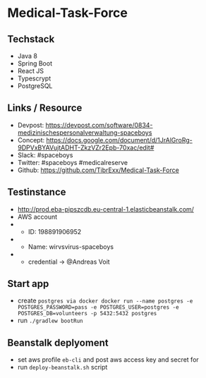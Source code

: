 # Medical-Task-Force

## Techstack
* Java 8
* Spring Boot
* React JS
* Typescrypt
* PostgreSQL

## Links / Resource
* Devpost: https://devpost.com/software/0834-medizinischespersonalverwaltung-spaceboys
* Concept: https://docs.google.com/document/d/1JrAlGroRg-9DPVxBYAVujtADHT-ZkzVZr2Epb-70xac/edit#
* Slack: #spaceboys
* Twitter: #spaceboys #medicalreserve
* Github: https://github.com/TibrExx/Medical-Task-Force

## Testinstance
* http://prod.eba-pipszcdb.eu-central-1.elasticbeanstalk.com/
* AWS account
* * ID: 198891906952
* * Name: wirvsvirus-spaceboys 
* * credential -> @Andreas Voit

## Start app
* create `postgres via docker docker run --name postgres -e POSTGRES_PASSWORD=pass -e POSTGRES_USER=postgres -e POSTGRES_DB=volunteers -p 5432:5432 postgres`
* run `./gradlew bootRun`

## Beanstalk deplyoment
* set aws profile `eb-cli` and post aws access key and secret for
* run `deploy-beanstalk.sh` script
